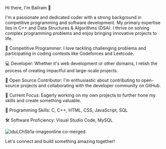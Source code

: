Hi there, I'm Baliram 👋

I'm a passionate and dedicated coder with a strong background in competitive programming and software development.
My primary expertise lies in C++ and Data Structures & Algorithms (DSA). 
I thrive on solving complex programming problems and enjoy bringing innovative projects to life.

🌟 Competitive Programmer: I love tackling challenging problems and participating in coding contests like Codeforces and Leetcode.

💻 Developer: Whether it's web development or other domains, I relish the process of creating impactful and large-scale projects.

🤝 Open Source Contributor: I'm enthusiastic about contributing to open-source projects and collaborating with the developer community on GitHub.

🚀 Current Focus: Eagerly working on my own projects to further hone my skills and create something valuable.

💼 Programming Skills: C, C++, HTML, CSS, JavaScript, SQL

🛠️ Software Proficiency: Visual Studio Code, MySQL

![iduLChSb1a-imageonline co-merged](https://github.com/mbaliramgupta/mbaliramgupta/assets/157468883/e7538a33-b873-4261-889c-b956d25388e3)


Let's connect and build something amazing together!
